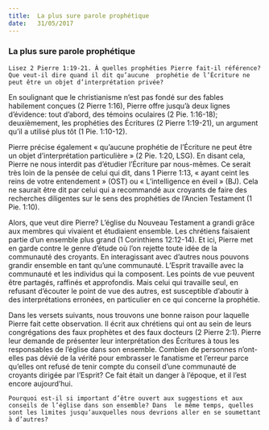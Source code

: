 ```yaml
---
title:  La plus sure parole prophétique
date:   31/05/2017
---
```


### La plus sure parole prophétique

`Lisez 2 Pierre 1:19-21. À quelles prophéties Pierre fait-il référence? Que veut-il dire quand il dit qu’aucune  prophétie de l’Écriture ne peut être un objet d’interprétation privée?`

En soulignant que le christianisme n’est pas fondé sur des fables habilement conçues (2 Pierre 1:16), Pierre  offre jusqu’à deux lignes d’évidence: tout d’abord, des témoins oculaires (2 Pie. 1:16-18); deuxièmement, les  prophéties des Écritures (2 Pierre 1:19-21), un argument qu’il a utilisé plus tôt (1 Pie. 1:10-12).

Pierre précise également « qu’aucune prophétie de l’Écriture ne peut être un objet d’interprétation particulière  » (2 Pie. 1:20, LSG). En disant cela, Pierre ne nous interdit pas d’étudier l’Écriture par nous-mêmes. Ce serait très loin de la pensée de celui qui dit, dans 1 Pierre 1:13, « ayant ceint les reins de votre entendement » (OST) ou «  L’intelligence en éveil » (BJ). Cela ne saurait être dit par celui qui a recommandé aux croyants de faire des  recherches diligentes sur le sens des prophéties de l’Ancien Testament (1 Pie. 1:10).

Alors, que veut dire Pierre? L’église du Nouveau Testament a grandi grâce aux membres qui vivaient et  étudiaient ensemble. Les chrétiens faisaient partie d’un ensemble plus grand (1 Corinthiens 12:12-14). Et ici,  Pierre met en garde contre le genre d’étude où l’on rejette toute idée de la communauté des croyants. En  interagissant avec d’autres nous pouvons grandir ensemble en tant qu’une communauté. L’Esprit travaille avec  la communauté et les individus qui la composent. Les points de vue peuvent être partagés, raffinés et approfondis. Mais celui qui travaille seul, en refusant d’écouter le point de vue des autres, est susceptible  d’aboutir à des interprétations erronées, en particulier en ce qui concerne la prophétie. 

Dans les versets suivants, nous trouvons une bonne raison pour laquelle Pierre fait cette observation. Il écrit  aux chrétiens qui ont au sein de leurs congrégations des faux prophètes et des faux docteurs (2 Pierre 2:1).  Pierre leur demande de présenter leur interprétation des Écritures à tous les responsables de l’église dans son  ensemble. Combien de personnes n’ont-elles pas dévié de la vérité pour embrasser le fanatisme et l’erreur  parce qu’elles ont refusé de tenir compte du conseil d’une communauté de croyants dirigée par l’Esprit? Ce fait  était un danger à l’époque, et il l’est encore aujourd’hui. 

`Pourquoi est-il si important d’être ouvert aux suggestions et aux conseils de l’église dans son ensemble? Dans  le même temps, quelles sont les limites jusqu’auxquelles nous devrions aller en se soumettant à d’autres?`